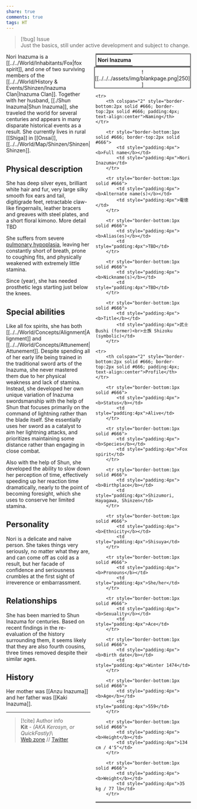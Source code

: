 ```yaml
---  
share: true  
comments: true  
tags: HT  
---  
```

> [!bug] Issue  
> Just the basics, still under active development and subject to change.  
  
<div style="float:right; clear:right; width:260px; margin:0 0 0 14; border-collapse:collapse">  
  <table style="float:right; clear:right; width:260px; margin:0 0 0 14; border:2px solid #666; line-height:1.5; border-collapse:collapse; font-size:smaller">  
	<tr>  
		<th colspan="2" style="border-bottom:2px solid #666; font-size:larger; padding:4px; text-align:center">Nori Inazuma</th>  
	</tr></table>  
  </div>  
  
  <span align="center" style="float:right; clear:right; width:260px; margin:0 0 0 14; padding:4 0 0 0; border:2px solid #666;border-collapse:collapse">![[../../../assets/img/blankpage.png|250]]</span>  
  
  <div style="float:right; clear:right; width:260px; margin:0 0 0 14; border-collapse:collapse">  
    <table style="float:right; clear:right; width:260px; margin:0 0 7 14; border:2px solid #666; border-top:1px solid #666; line-height:1.5; border-collapse:collapse; font-size:smaller">  
    
	<tr>  
		<th colspan="2" style="border-bottom:2px solid #666; border-top:2px solid #666; padding:4px; text-align:center">Naming</th>  
	</tr>  
			  
		<tr style="border-bottom:1px solid #666; border-top:2px solid #666">  
			<td style="padding:4px"><b>Full name</b></td>  
			<td style="padding:4px">Nori Inazuma</td>  
		</tr>  
		  
		<tr style="border-bottom:1px solid #666">  
			<td style="padding:4px"><b>Alternate name(s)</b></td>  
			<td style="padding:4px">電徳</td>  
		</tr>  
	  
		<tr style="border-bottom:1px solid #666">  
			<td style="padding:4px"><b>Alias(es)</b></td>  
			<td style="padding:4px">TBD</td>  
		</tr>  
	  
		<tr style="border-bottom:1px solid #666">  
			<td style="padding:4px"><b>Nickname(s)</b></td>  
			<td style="padding:4px">TBD</td>  
		</tr>  
	  
		<tr style="border-bottom:1px solid #666">  
			<td style="padding:4px"><b>Title</b></td>  
			<td style="padding:4px">武士 Bushi (former)<br>士族 Shizoku (symbolic)</td>  
		</tr>  
	  
	<tr>  
		<th colspan="2" style="border-bottom:2px solid #666; border-top:2px solid #666; padding:4px; text-align:center">Profile</th>  
	</tr>  
		  
		<tr style="border-bottom:1px solid #666">  
			<td style="padding:4px"><b>Status</b></td>  
			<td style="padding:4px">Alive</td>  
		</tr>  
	  
		<tr style="border-bottom:1px solid #666">  
			<td style="padding:4px"><b>Species</b></td>  
			<td style="padding:4px">Fox spirit</td>  
		</tr>  
	  
		<tr style="border-bottom:1px solid #666">  
			<td style="padding:4px"><b>Birthplace</b></td>  
			<td style="padding:4px">Shizumori, Hayagawa, Shinzen</td>  
		</tr>  
	  
		<tr style="border-bottom:1px solid #666">  
			<td style="padding:4px"><b>Ethnicity</b></td>  
			<td style="padding:4px">Shisuya</td>  
		</tr>  
	  
		<tr style="border-bottom:1px solid #666">  
			<td style="padding:4px"><b>Pronouns</b></td>  
			<td style="padding:4px">She/her</td>  
		</tr>  
	  
		<tr style="border-bottom:1px solid #666">  
			<td style="padding:4px"><b>Sexuality</b></td>  
			<td style="padding:4px">Ace</td>  
		</tr>  
	  
		<tr style="border-bottom:1px solid #666">  
			<td style="padding:4px"><b>Birth date</b></td>  
			<td style="padding:4px">Winter 1474</td>  
		</tr>  
	  
		<tr style="border-bottom:1px solid #666">  
			<td style="padding:4px"><b>Age</b></td>  
			<td style="padding:4px">559</td>  
		</tr>  
	  
		<tr style="border-bottom:1px solid #666">  
			<td style="padding:4px"><b>Height</b></td>  
			<td style="padding:4px">134 cm / 4'5"</td>  
		</tr>  
	  
		<tr style="border-bottom:1px solid #666">  
			<td style="padding:4px"><b>Weight</b></td>  
			<td style="padding:4px">35 kg / 77 lb</td>  
		</tr>  
	  
  </table>  
</div>  
  
Nori Inazuma is a [[../../World/Inhabitants/Fox|fox spirit]], and one of two surviving members of the [[../../World/History & Events/Shinzen/Inazuma Clan|Inazuma Clan]]. Together with her husband, [[./Shun Inazuma|Shun Inazuma]], she traveled the world for several centuries and appears in many disparate historical events as a result. She currently lives in rural [[Shiga]] in [[Onsai]], [[../../World/Map/Shinzen/Shinzen|Shinzen]].  
  
## Physical description  
  
She has deep silver eyes, brilliant white hair and fur, very large silky smooth fox ears and tail, digitigrade feet, retractable claw-like fingernails, leather bracers and greaves with steel plates, and a short floral kimono. More detail TBD  
  
She suffers from severe [pulmonary hypoplasia](https://en.wikipedia.org/wiki/Pulmonary_hypoplasia), leaving her constantly short of breath, prone to coughing fits, and physically weakened with extremely little stamina.  
  
Since (year), she has needed prosthetic legs starting just below the knees.  
  
## Special abilities  
  
Like all fox spirits, she has both [[../../World/Concepts/Alignment|Alignment]] and [[../../World/Concepts/Attunement|Attunement]]. Despite spending all of her early life being trained in the traditional sword arts of the Inazuma, she never mastered them due to her physical weakness and lack of stamina. Instead, she developed her own unique variation of Inazuma swordsmanship with the help of Shun that focuses primarily on the command of lightning rather than the blade itself. She essentially uses her sword as a catalyst to aim her lightning attacks, and prioritizes maintaining some distance rather than engaging in close combat.  
  
Also with the help of Shun, she developed the ability to slow down her perception of time, effectively speeding up her reaction time dramatically, nearly to the point of becoming foresight, which she uses to conserve her limited stamina.  
  
## Personality  
  
Nori is a delicate and naive person. She takes things very seriously, no matter what they are, and can come off as cold as a result, but her facade of confidence and seriousness crumbles at the first sight of irreverence or embarrassment.  
  
## Relationships  
  
She has been married to Shun Inazuma for centuries. Based on recent findings in the re-evaluation of the history surrounding them, it seems likely that they are also fourth cousins, three times removed despite their similar ages.  
  
## History  
  
Her mother was [[Anzu Inazuma]] and her father was [[Kaki Inazuma]].  
  
-----  
> [!cite] Author info  
> **Kit** - *(AKA Kerosyn, or QuickFastly)*\  
> [Web zone](https://kitabe.link) // [Twitter](https://twitter.com/Kerosyn_)